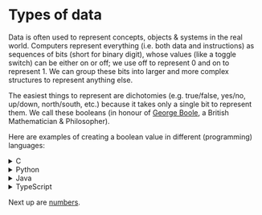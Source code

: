 # Types of data
Data is often used to represent concepts, objects & systems in the real world. 
Computers represent everything (i.e. both data and instructions) as sequences of bits (short for binary digit), 
whose values (like a toggle switch) can be either on or off; 
we use off to represent 0 and on to represent 1. We can group these bits into larger and more complex structures to represent anything else.

The easiest things to represent are dichotomies (e.g. true/false, yes/no, up/down, north/south, etc.) 
because it takes only a single bit to represent them. 
We call these booleans (in honour of [George Boole](http://en.wikipedia.org/wiki/George_Boole), a British Mathematician & Philosopher).

Here are examples of creating a boolean value in different (programming) languages:

<details>
  <summary>C</summary>

  ```c
  #include <stdbool.h>

  bool isAlive = true;
  ```

</details>
<details>
  <summary>Python</summary>

  ```py
  from typing import bool

  is_alive: bool = True
  ```

</details>
<details>
  <summary>Java</summary>

  ```java
  boolean isAlive = true;
  ```

</details>
<details>
  <summary>TypeScript</summary>

  ```ts
  let isAlive: boolean = true;
  ```

</details>

Next up are [numbers](numbers.md).
